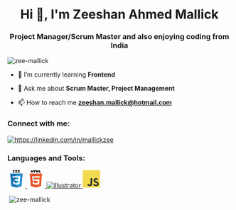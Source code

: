 <h1 align="center">Hi 👋, I'm Zeeshan Ahmed Mallick</h1>
<h3 align="center">Project Manager/Scrum Master and also enjoying coding from India</h3>

<p align="left"> <img src="https://komarev.com/ghpvc/?username=zee-mallick&label=Profile%20views&color=0e75b6&style=flat" alt="zee-mallick" /> </p>

- 🌱 I’m currently learning **Frontend**

- 💬 Ask me about **Scrum Master, Project Management**

- 📫 How to reach me **zeeshan.mallick@hotmail.com**

<h3 align="left">Connect with me:</h3>
<p align="left">
<a href="https://linkedin.com/in/https://linkedin.com/in/mallickzee" target="blank"><img align="center" src="https://raw.githubusercontent.com/rahuldkjain/github-profile-readme-generator/master/src/images/icons/Social/linked-in-alt.svg" alt="https://linkedin.com/in/mallickzee" height="30" width="40" /></a>
</p>

<h3 align="left">Languages and Tools:</h3>
<p align="left"> <a href="https://www.w3schools.com/css/" target="_blank" rel="noreferrer"> <img src="https://raw.githubusercontent.com/devicons/devicon/master/icons/css3/css3-original-wordmark.svg" alt="css3" width="40" height="40"/> </a> <a href="https://www.w3.org/html/" target="_blank" rel="noreferrer"> <img src="https://raw.githubusercontent.com/devicons/devicon/master/icons/html5/html5-original-wordmark.svg" alt="html5" width="40" height="40"/> </a> <a href="https://www.adobe.com/in/products/illustrator.html" target="_blank" rel="noreferrer"> <img src="https://www.vectorlogo.zone/logos/adobe_illustrator/adobe_illustrator-icon.svg" alt="illustrator" width="40" height="40"/> </a> <a href="https://developer.mozilla.org/en-US/docs/Web/JavaScript" target="_blank" rel="noreferrer"> <img src="https://raw.githubusercontent.com/devicons/devicon/master/icons/javascript/javascript-original.svg" alt="javascript" width="40" height="40"/> </a> </p>

<p>&nbsp;<img align="center" src="https://github-readme-stats.vercel.app/api?username=zee-mallick&show_icons=true&locale=en" alt="zee-mallick" /></p>
